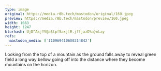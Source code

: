 ```yaml
---
type: image
original: https://media.r0b.tech/mastodon/original/160.jpeg
preview: https://media.r0b.tech/mastodon/preview/160.jpeg
width: 1663
height: 1247
blurhash: UjD^AsjYV@a$tpf5axj[R.j?fjazD%a}oLay
refs:
  mastodon_media: ['110969410680214842']
---
```


Looking from the top of a mountain as the ground falls away to reveal green field a long way bellow going off into the distance where they become mountains on the horizon. 
